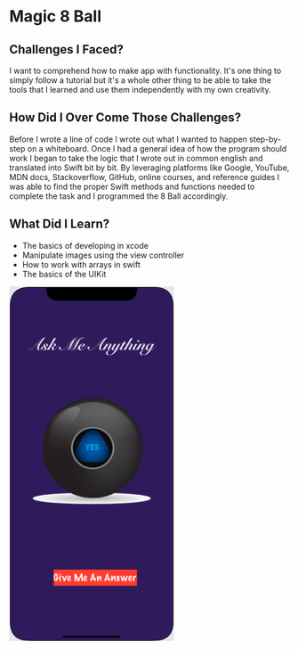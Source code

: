 # Magic 8 Ball

## Challenges I Faced?

I want to comprehend how to make app with functionality. It's one thing to simply follow a tutorial but it's a whole other thing to be able to take the tools that I learned and use them independently with my own creativity.

## How Did I Over Come Those Challenges? 

Before I wrote a line of code I wrote out what I wanted to happen step-by-step on a whiteboard. Once I had a general idea of how the program should work I began to take the logic that I wrote out in common english and translated into Swift bit by bit. By leveraging platforms like Google, YouTube, MDN docs, Stackoverflow, GitHub, online courses, and reference guides I was able to find the proper Swift methods and functions needed to complete the task and I programmed the 8 Ball accordingly.

## What Did I Learn? 

* The basics of developing in xcode
* Manipulate images using the view controller
* How to work with arrays in swift
* The basics of the UIKit


![App Screen Shot](8ball.png)
